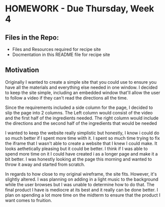 # HOMEWORK - Due Thursday, Week 4

## Files in the Repo:

* Files and Resources required for recipe site
* Docmentation in this README file for recipe site

## Motivation

Originally I wanted to create a simple site that you could use to ensure you have all the materials and everything else needed in one window. I decided to keep the site simple, including an embedded window that'll allow the user to follow a video if they can't read the directions all the time.

Since the requirements included a side column for the page, I decided to slip the page into 2 columns. The Left column would consist of the video and the first half of the ingredients needed. The right column would include the directions and the second half of the ingredients that would be needed

I wanted to keep the website really simplistic but honestly, I know i could do so much better if I spent more time wiith it. I spent so much time trying to fix the iframe that I wasn't able to create a website that I knew I could make. It looks aethetically pleasing but it could be better. I think if I was able to spend more time on it I could have created i as a longer page and make it a bit better. I was honestly looking at the page this morning and wanted to throw it away and started from scratch.

In regards to how close to my original wireframe, the site fits. However, it's slightly altered. I was planning on adding in a light music to the background while the user browses but I was unable to determine how to do that. The final product I have is mediocre at its best and it really can be done better. I plan on spending a lot more time on the midterm to ensure that the product I want comes to fruition. 
